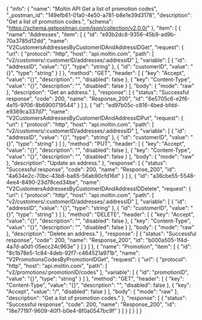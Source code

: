 {
  "info": {
    "name": "Moltin API Get a list of promotion codes",
    "_postman_id": "149efb61-01a0-4e50-a781-b8e1e39d3178",
    "description": "Get a list of promotion codes.",
    "schema": "https://schema.getpostman.com/json/collection/v2.0.0/"
  },
  "item": [
    {
      "name": "Addresses",
      "item": [
        {
          "id": "e93b2dc8-9356-45b9-ad9b-70a3785d12dd",
          "name": "V2CustomersAddressesByCustomerIDAndAddressIDGet",
          "request": {
            "url": {
              "protocol": "http",
              "host": "api.moltin.com",
              "path": [
                "v2/customers/:customerID/addresses/:addressID"
              ],
              "variable": [
                {
                  "id": "addressID",
                  "value": "{}",
                  "type": "string"
                },
                {
                  "id": "customerID",
                  "value": "{}",
                  "type": "string"
                }
              ]
            },
            "method": "GET",
            "header": [
              {
                "key": "Accept",
                "value": "{}",
                "description": "",
                "disabled": false
              },
              {
                "key": "Content-Type",
                "value": "{}",
                "description": "",
                "disabled": false
              }
            ],
            "body": {
              "mode": "raw"
            },
            "description": "Get an address."
          },
          "response": [
            {
              "status": "Successful response",
              "code": 200,
              "name": "Response_200",
              "id": "6e5705c6-e2f6-4e15-9706-8b6900719544"
            }
          ]
        },
        {
          "id": "ed97b05c-c816-4bed-bfdd-e9369ca337d7",
          "name": "V2CustomersAddressesByCustomerIDAndAddressIDPut",
          "request": {
            "url": {
              "protocol": "http",
              "host": "api.moltin.com",
              "path": [
                "v2/customers/:customerID/addresses/:addressID"
              ],
              "variable": [
                {
                  "id": "addressID",
                  "value": "{}",
                  "type": "string"
                },
                {
                  "id": "customerID",
                  "value": "{}",
                  "type": "string"
                }
              ]
            },
            "method": "PUT",
            "header": [
              {
                "key": "Accept",
                "value": "{}",
                "description": "",
                "disabled": false
              },
              {
                "key": "Content-Type",
                "value": "{}",
                "description": "",
                "disabled": false
              }
            ],
            "body": {
              "mode": "raw"
            },
            "description": "Update an address."
          },
          "response": [
            {
              "status": "Successful response",
              "code": 200,
              "name": "Response_200",
              "id": "4a634e2c-70bc-43b8-ba65-56ab90cfd16d"
            }
          ]
        },
        {
          "id": "a36cbe55-5548-4ee4-8490-23d78ced34be",
          "name": "V2CustomersAddressesByCustomerIDAndAddressIDDelete",
          "request": {
            "url": {
              "protocol": "http",
              "host": "api.moltin.com",
              "path": [
                "v2/customers/:customerID/addresses/:addressID"
              ],
              "variable": [
                {
                  "id": "addressID",
                  "value": "{}",
                  "type": "string"
                },
                {
                  "id": "customerID",
                  "value": "{}",
                  "type": "string"
                }
              ]
            },
            "method": "DELETE",
            "header": [
              {
                "key": "Accept",
                "value": "{}",
                "description": "",
                "disabled": false
              },
              {
                "key": "Content-Type",
                "value": "{}",
                "description": "",
                "disabled": false
              }
            ],
            "body": {
              "mode": "raw"
            },
            "description": "Delete an address."
          },
          "response": [
            {
              "status": "Successful response",
              "code": 200,
              "name": "Response_200",
              "id": "b000a505-1f4d-4a7d-a0d1-05ecc24c963e"
            }
          ]
        }
      ]
    },
    {
      "name": "Promotion",
      "item": [
        {
          "id": "8c1b78e5-1c84-4deb-92f7-c464521a971b",
          "name": "V2PromotionsCodesByPromotionIDGet",
          "request": {
            "url": {
              "protocol": "http",
              "host": "api.moltin.com",
              "path": [
                "v2/promotions/:promotionID/codes"
              ],
              "variable": [
                {
                  "id": "promotionID",
                  "value": "{}",
                  "type": "string"
                }
              ]
            },
            "method": "GET",
            "header": [
              {
                "key": "Content-Type",
                "value": "{}",
                "description": "",
                "disabled": false
              },
              {
                "key": "Accept",
                "value": "*/*",
                "disabled": false
              }
            ],
            "body": {
              "mode": "raw"
            },
            "description": "Get a list of promotion codes."
          },
          "response": [
            {
              "status": "Successful response",
              "code": 200,
              "name": "Response_200",
              "id": "18e77197-9609-40f1-b0e4-8f0a0547bc9f"
            }
          ]
        }
      ]
    }
  ]
}